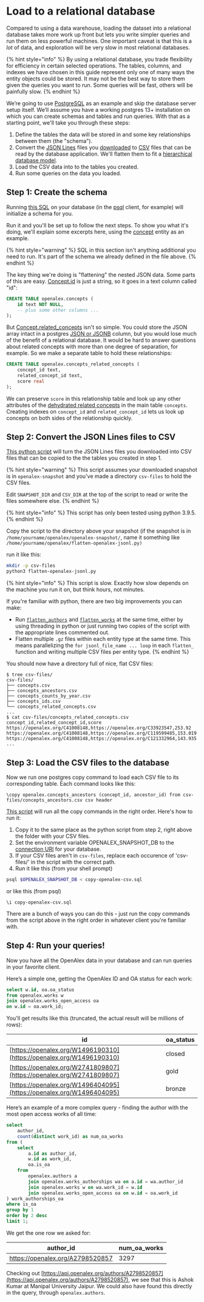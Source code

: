 # Load to a relational database

Compared to using a data warehouse, loading the dataset into a relational database takes more work up front but lets you write simpler queries and run them on less powerful machines. One important caveat is that this is a _lot_ of data, and exploration will be very slow in most relational databases.

{% hint style="info" %}
By using a relational database, you trade flexibility for efficiency in certain selected operations. The tables, columns, and indexes we have chosen in this guide represent only one of many ways the entity objects could be stored. It may not be the best way to store them given the queries you want to run. Some queries will be fast, others will be painfully slow.
{% endhint %}

We’re going to use [PostgreSQL](https://www.postgresql.org/) as an example and skip the database server setup itself. We’ll assume you have a working postgres 13+ installation on which you can create schemas and tables and run queries. With that as a starting point, we'll take you through these steps:

1. Define the tables the data will be stored in and some key relationships between them (the "schema").
2. Convert the [JSON Lines](https://jsonlines.org/) files you [downloaded](../../download-to-your-machine.md) to [CSV](https://en.wikipedia.org/wiki/Comma-separated\_values) files that can be read by the database application. We'll flatten them to fit a [hierarchical database model](https://en.wikipedia.org/wiki/Hierarchical\_database\_model).
3. Load the CSV data into to the tables you created.
4. Run some queries on the data you loaded.

## Step 1: Create the schema

Running [this SQL](https://github.com/ourresearch/openalex-documentation-scripts/blob/main/openalex-pg-schema.sql) on your database (in the [psql](https://www.postgresql.org/docs/13/app-psql.html) client, for example) will initialize a schema for you.

Run it and you'll be set up to follow the next steps. To show you what it's doing, we'll explain some excerpts here, using the [concept](../../../api-entities/concepts/) entity as an example.

{% hint style="warning" %}
SQL in this section isn't anything additional you need to run. It's part of the schema we already defined in the file above.
{% endhint %}

The key thing we're doing is "flattening" the nested JSON data. Some parts of this are easy. [Concept.id](../../../api-entities/concepts/concept-object.md#id) is just a string, so it goes in a text column called "id":

```sql
CREATE TABLE openalex.concepts (
    id text NOT NULL,
    -- plus some other columns ...
);
```

But [Concept.related\_concepts](../../../api-entities/concepts/concept-object.md#related\_concepts) isn't so simple. You could store the JSON array intact in a postgres [JSON or JSONB](https://www.postgresql.org/docs/9.4/datatype-json.html) column, but you would lose much of the benefit of a relational database. It would be hard to answer questions about related concepts with more than one degree of separation, for example. So we make a separate table to hold these relationships:

```sql
CREATE TABLE openalex.concepts_related_concepts (
    concept_id text,
    related_concept_id text,
    score real
);
```

We can preserve `score` in this relationship table and look up any other attributes of the [dehydrated related concepts](../../../api-entities/concepts/concept-object.md#the-dehydratedconcept-object) in the main table `concepts`. Creating indexes on `concept_id` and `related_concept_id` lets us look up concepts on both sides of the relationship quickly.

## Step 2: Convert the JSON Lines files to CSV

[This python script](https://github.com/ourresearch/openalex-documentation-scripts/blob/main/flatten-openalex-jsonl.py) will turn the JSON Lines files you downloaded into CSV files that can be copied to the the tables you created in step 1.

{% hint style="warning" %}
This script assumes your downloaded snapshot is in `openalex-snapshot` and you've made a directory `csv-files` to hold the CSV files.

Edit `SNAPSHOT_DIR` and `CSV_DIR` at the top of the script to read or write the files somewhere else.
{% endhint %}

{% hint style="info" %}
This script has only been tested using python 3.9.5.
{% endhint %}

Copy the script to the directory above your snapshot (if the snapshot is in `/home/yourname/openalex/openalex-snapshot/`, name it something like `/home/yourname/openalex/flatten-openalex-jsonl.py)`

run it like this:

```bash
mkdir -p csv-files
python3 flatten-openalex-jsonl.py
```

{% hint style="info" %}
This script is slow. Exactly how slow depends on the machine you run it on, but think hours, not minutes.

If you're familiar with python, there are two big improvements you can make:

* Run [`flatten_authors`](https://github.com/ourresearch/openalex-documentation-scripts/blob/main/flatten-openalex-jsonl.py#L214) and [`flatten_works`](https://github.com/ourresearch/openalex-documentation-scripts/blob/main/flatten-openalex-jsonl.py#L544) at the same time, either by using threading in python or just running two copies of the script with the appropriate lines commented out.
* Flatten multiple `.gz` files within each entity type at the same time. This means parallelizing the `for jsonl_file_name ... loop` in each `flatten_` function and writing multiple CSV files per entity type.
{% endhint %}

You should now have a directory full of nice, flat CSV files:

```
$ tree csv-files/
csv-files/
├── concepts.csv
├── concepts_ancestors.csv
├── concepts_counts_by_year.csv
├── concepts_ids.csv
└── concepts_related_concepts.csv
...
$ cat csv-files/concepts_related_concepts.csv
concept_id,related_concept_id,score
https://openalex.org/C41008148,https://openalex.org/C33923547,253.92
https://openalex.org/C41008148,https://openalex.org/C119599485,153.019
https://openalex.org/C41008148,https://openalex.org/C121332964,143.935
...
```

## Step 3: Load the CSV files to the database

Now we run one postgres copy command to load each CSV file to its corresponding table. Each command looks like this:

```
\copy openalex.concepts_ancestors (concept_id, ancestor_id) from csv-files/concepts_ancestors.csv csv header
```

[This script](https://github.com/ourresearch/openalex-documentation-scripts/blob/main/copy-openalex-csv.sql) will run all the copy commands in the right order. Here's how to run it:

1. Copy it to the same place as the python script from step 2, right above the folder with your CSV files.
2. Set the environment variable OPENALEX\_SNAPSHOT\_DB to the [connection URI](https://www.postgresql.org/docs/13/libpq-connect.html#LIBPQ-CONNSTRING) for your database.
3. If your CSV files aren't in `csv-files`, replace each occurence of 'csv-files/' in the script with the correct path.
4. Run it like this (from your shell prompt)

```bash
psql $OPENALEX_SNAPSHOT_DB < copy-openalex-csv.sql
```

or like this (from psql)

```
\i copy-openalex-csv.sql
```

There are a bunch of ways you can do this - just run the copy commands from the script above in the right order in whatever client you're familiar with.

## Step 4: Run your queries!

Now you have all the OpenAlex data in your database and can run queries in your favorite client.

Here’s a simple one, getting the OpenAlex ID and OA status for each work:

```sql
select w.id, oa.oa_status
from openalex.works w 
join openalex.works_open_access oa 
on w.id = oa.work_id;
```

You'll get results like this (truncated, the actual result will be millions of rows):

| id                                                                   | oa\_status |
| -------------------------------------------------------------------- | ---------- |
| [https://openalex.org/W1496190310](https://openalex.org/W1496190310) | closed     |
| [https://openalex.org/W2741809807](https://openalex.org/W2741809807) | gold       |
| [https://openalex.org/W1496404095](https://openalex.org/W1496404095) | bronze     |

Here’s an example of a more complex query - finding the author with the most open access works of all time:

```sql
select 
    author_id, 
    count(distinct work_id) as num_oa_works 
from (
    select 
        a.id as author_id, 
        w.id as work_id, 
        oa.is_oa  
    from 
        openalex.authors a 
        join openalex.works_authorships wa on a.id = wa.author_id 
        join openalex.works w on wa.work_id = w.id 
        join openalex.works_open_access oa on w.id = oa.work_id
) work_authorships_oa 
where is_oa 
group by 1 
order by 2 desc 
limit 1;
```

We get the one row we asked for:

| author\_id                       | num\_oa\_works |
| -------------------------------- | -------------- |
| https://openalex.org/A2798520857 | 3297           |

Checking out [https://api.openalex.org/authors/A2798520857](https://api.openalex.org/authors/A2798520857), we see that this is Ashok Kumar at Manipal University Jaipur. We could also have found this directly in the query, through `openalex.authors`.
